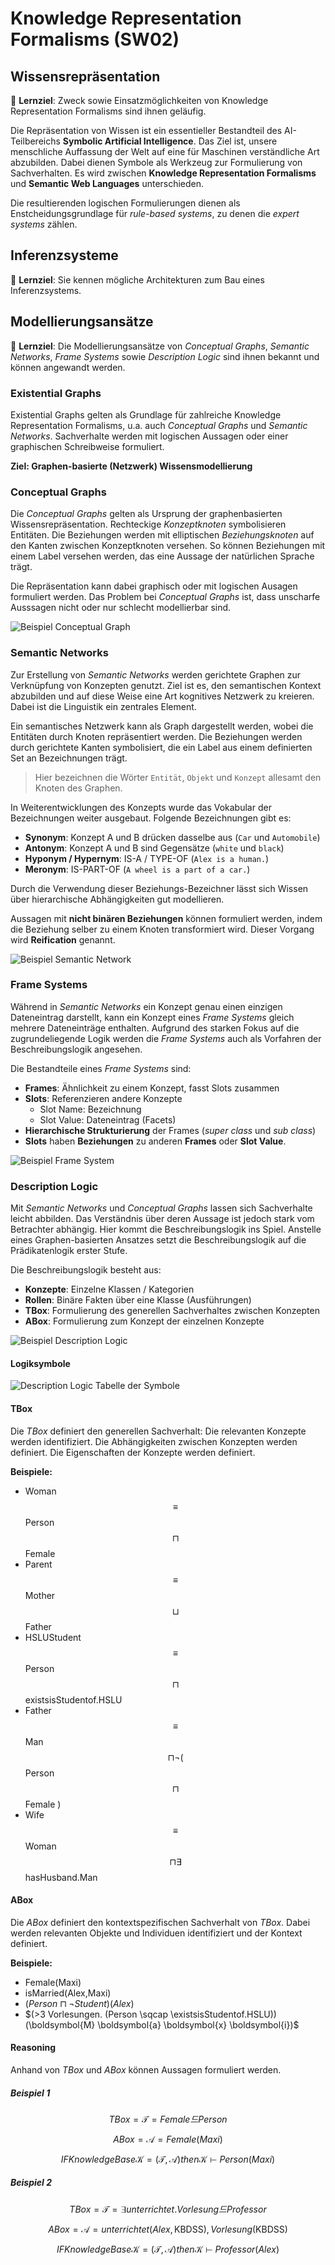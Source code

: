 # Knowledge Representation Formalisms (SW02)

## Wissensrepräsentation

🎯 **Lernziel**: Zweck sowie Einsatzmöglichkeiten von Knowledge Representation Formalisms sind ihnen geläufig.

Die Repräsentation von Wissen ist ein essentieller Bestandteil des AI-Teilbereichs **Symbolic Artificial Intelligence**.
Das Ziel ist, unsere menschliche Auffassung der Welt auf eine für Maschinen verständliche Art abzubilden.
Dabei dienen Symbole als Werkzeug zur Formulierung von Sachverhalten.
Es wird zwischen **Knowledge Representation Formalisms** und **Semantic Web Languages** unterschieden.

Die resultierenden logischen Formulierungen dienen als Enstcheidungsgrundlage für _rule-based systems_, zu denen die _expert systems_ zählen.

## Inferenzsysteme

🎯 **Lernziel**: Sie kennen mögliche Architekturen zum Bau eines Inferenzsystems.

## Modellierungsansätze

🎯 **Lernziel**: Die Modellierungsansätze von _Conceptual Graphs_, _Semantic Networks_, _Frame Systems_ sowie _Description Logic_ sind ihnen bekannt und können angewandt werden.

### Existential Graphs

Existential Graphs gelten als Grundlage für zahlreiche Knowledge Representation Formalisms, u.a. auch _Conceptual Graphs_ und _Semantic Networks_.
Sachverhalte werden mit logischen Aussagen oder einer graphischen Schreibweise formuliert.

**Ziel: Graphen-basierte (Netzwerk) Wissensmodellierung**

### Conceptual Graphs

Die _Conceptual Graphs_ gelten als Ursprung der graphenbasierten Wissensrepräsentation.
Rechteckige _Konzeptknoten_ symbolisieren Entitäten.
Die Beziehungen werden mit elliptischen _Beziehungsknoten_ auf den Kanten zwischen Konzeptknoten versehen.
So können Beziehungen mit einem Label versehen werden, das eine Aussage der natürlichen Sprache trägt.

Die Repräsentation kann dabei graphisch oder mit logischen Ausagen formuliert werden.
Das Problem bei _Conceptual Graphs_ ist, dass unscharfe Ausssagen nicht oder nur schlecht modellierbar sind.

![Beispiel Conceptual Graph](assets/kbds_conceptual-graph.png)

### Semantic Networks

Zur Erstellung von _Semantic Networks_ werden gerichtete Graphen zur Verknüpfung von Konzepten genutzt.
Ziel ist es, den semantischen Kontext abzubilden und auf diese Weise eine Art kognitives Netzwerk zu kreieren.
Dabei ist die Linguistik ein zentrales Element.

Ein semantisches Netzwerk kann als Graph dargestellt werden, wobei die Entitäten durch Knoten repräsentiert werden.
Die Beziehungen werden durch gerichtete Kanten symbolisiert, die ein Label aus einem definierten Set an Bezeichnungen trägt.

> Hier bezeichnen die Wörter `Entität`, `Objekt` und `Konzept` allesamt den Knoten des Graphen.

In Weiterentwicklungen des Konzepts wurde das Vokabular der Bezeichnungen weiter ausgebaut.
Folgende Bezeichnungen gibt es:

- **Synonym**: Konzept A und B drücken dasselbe aus (`Car` und `Automobile`)
- **Antonym**: Konzept A und B sind Gegensätze (`white` und `black`)
- **Hyponym / Hypernym**: IS-A / TYPE-OF (`Alex is a human.`)
- **Meronym**: IS-PART-OF (`A wheel is a part of a car.`)

Durch die Verwendung dieser Beziehungs-Bezeichner lässt sich Wissen über hierarchische Abhängigkeiten gut modellieren.

Aussagen mit **nicht binären Beziehungen** können formuliert werden, indem die Beziehung selber zu einem Knoten transformiert wird.
Dieser Vorgang wird **Reification** genannt.

![Beispiel Semantic Network](assets/kbds_semantic-networks.png)

### Frame Systems

Während in _Semantic Networks_ ein Konzept genau einen einzigen Dateneintrag darstellt, kann ein Konzept eines _Frame Systems_ gleich mehrere Dateneinträge enthalten.
Aufgrund des starken Fokus auf die zugrundeliegende Logik werden die _Frame Systems_ auch als Vorfahren der Beschreibungslogik angesehen.

Die Bestandteile eines _Frame Systems_ sind:

- **Frames**: Ähnlichkeit zu einem Konzept, fasst Slots zusammen
- **Slots**: Referenzieren andere Konzepte
    - Slot Name: Bezeichnung
    - Slot Value: Dateneintrag (Facets)
- **Hierarchische Strukturierung** der Frames (_super class_ und _sub class_)
- **Slots** haben **Beziehungen** zu anderen **Frames** oder **Slot Value**.

![Beispiel Frame System](assets/kbds_frame-system.png)

### Description Logic

Mit _Semantic Networks_ und _Conceptual Graphs_ lassen sich Sachverhalte leicht abbilden.
Das Verständnis über deren Aussage ist jedoch stark vom Betrachter abhängig. 
Hier kommt die Beschreibungslogik ins Spiel. 
Anstelle eines Graphen-basierten Ansatzes setzt die Beschreibungslogik auf die Prädikatenlogik erster Stufe.

Die Beschreibungslogik besteht aus:

- **Konzepte**: Einzelne Klassen / Kategorien
- **Rollen**: Binäre Fakten über eine Klasse (Ausführungen)
- **TBox**: Formulierung des generellen Sachverhaltes zwischen Konzepten
- **ABox**: Formulierung zum Konzept der einzelnen Konzepte

![Beispiel Description Logic](assets/kbds_description-logic.png)

#### Logiksymbole

![Description Logic Tabelle der Symbole](assets/kbds_description-logic-symbols.png)

#### TBox

Die _TBox_ definiert den generellen Sachverhalt: Die relevanten Konzepte werden identifiziert.
Die Abhängigkeiten zwischen Konzepten werden definiert. Die Eigenschaften der Konzepte werden definiert.

**Beispiele:**

- Woman $$\equiv$$ Person $$\sqcap$$ Female
- Parent $$\equiv$$ Mother $$\sqcup$$ Father
- HSLUStudent $$\equiv$$ Person $$\sqcap$$ existsisStudentof.HSLU
- Father $$\equiv$$ Man $$\sqcap \neg($$ Person $$\sqcap$$ Female $)$
- Wife $$\equiv$$ Woman $$\sqcap \exists$$ hasHusband.Man

#### ABox

Die _ABox_ definiert den kontextspezifischen Sachverhalt von _TBox_.
Dabei werden relevanten Objekte und Individuen identifiziert und der Kontext definiert.

**Beispiele:** 

- Female(Maxi)
- isMarried(Alex,Maxi)
- $(Person \sqcap \neg Student)(Alex)$
- $(>3 Vorlesungen. (Person \sqcap \existsisStudentof.HSLU)) (\boldsymbol{M} \boldsymbol{a} \boldsymbol{x} \boldsymbol{i})$

#### Reasoning

Anhand von _TBox_ und _ABox_ können Aussagen formuliert werden.

##### Beispiel 1

$$
TBox =\mathcal{T}= Female드Person
$$

$$
ABox =\mathcal{A}= Female(Maxi)
$$

$$
IF Knowledge Base \mathcal{K}=(\mathcal{T}, \mathcal{A}) then \mathcal{K} \vdash Person(Maxi)
$$

##### Beispiel 2

$$
TBox =\mathcal{T}=\exists unterrichtet.Vorlesung 드 Professor
$$

$$
ABox =\mathcal{A}= unterrichtet(Alex, \mathrm{KBDSS}), Vorlesung (\mathrm{KBDSS})
$$

$$
IF Knowledge Base \mathcal{K} = (\mathcal{T}, \mathcal{A}) then \mathcal{K} \vdash Professor(Alex)
$$